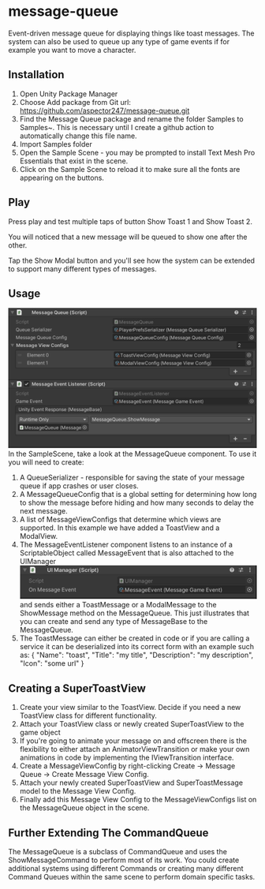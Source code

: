 # message-queue
Event-driven message queue for displaying things like toast messages. 
The system can also be used to queue up any type of game events if for example you want to move a character.

## Installation
1. Open Unity Package Manager
2. Choose Add package from Git url: https://github.com/aspector247/message-queue.git
3. Find the Message Queue package and rename the folder Samples to Samples~. This is necessary until I create a github action to automatically change this file name.
4. Import Samples folder
5. Open the Sample Scene - you may be prompted to install Text Mesh Pro Essentials that exist in the scene.
6. Click on the Sample Scene to reload it to make sure all the fonts are appearing on the buttons.

## Play

Press play and test multiple taps of button Show Toast 1 and Show Toast 2.

You will noticed that a new message will be queued to show one after the other.

Tap the Show Modal button and you'll see how the system can be extended to support many different types of messages.


## Usage
![alt text](https://github.com/aspector247/message-queue/blob/master/Samples/Toast/Images/message-queue-component.png "Message Queue Component")
In the SampleScene, take a look at the MessageQueue component. To use it you will need to create:
  1. A QueueSerializer - responsible for saving the state of your message queue if app crashes or user closes.
  2. A MessageQueueConfig that is a global setting for determining how long to show the message before hiding and how many seconds to delay the next message. 
  3. A list of MessageViewConfigs that determine which views are supported. In this example we have added a ToastView and a ModalView.
  4. The MessageEventListener component listens to an instance of a ScriptableObject called MessageEvent that is also attached to the UIManager ![alt text](https://github.com/aspector247/message-queue/blob/master/Samples/Toast/Images/ui-manager-component.png "UI Manager") and sends either a ToastMessage or a ModalMessage to the ShowMessage method on the MessageQueue. This just illustrates that you can create and send any type of MessageBase to the MessageQueue.
  5. The ToastMessage can either be created in code or if you are calling a service it can be deserialized into its correct form with an example such as: { "Name": "toast", "Title": "my title", "Description": "my description", "Icon": "some url" }

## Creating a SuperToastView
  1. Create your view similar to the ToastView. Decide if you need a new ToastView class for different functionality.
  2. Attach your ToastView class or newly created SuperToastView to the game object 
  3. If you're going to animate your message on and offscreen there is the flexibility to either attach an AnimatorViewTransition or make your own animations in code by implementing the IViewTransition interface.
  4. Create a MessageViewConfig by right-clicking Create -> Message Queue -> Create Message View Config.
  5. Attach your newly created SuperToastView and SuperToastMessage model to the Message View Config.
  6. Finally add this Message View Config to the MessageViewConfigs list on the MessageQueue object in the scene.

## Further Extending The CommandQueue
The MessageQueue is a subclass of CommandQueue and uses the ShowMessageCommand to perform most of its work. You could create additional systems using different Commands or creating many different Command Queues within the same scene to perform domain specific tasks.
